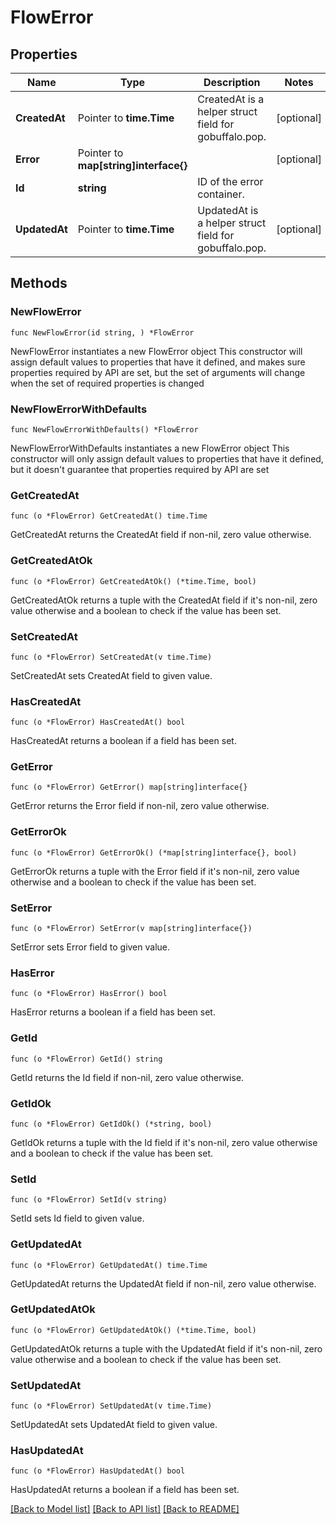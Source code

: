 # FlowError

## Properties

Name | Type | Description | Notes
------------ | ------------- | ------------- | -------------
**CreatedAt** | Pointer to **time.Time** | CreatedAt is a helper struct field for gobuffalo.pop. | [optional] 
**Error** | Pointer to **map[string]interface{}** |  | [optional] 
**Id** | **string** | ID of the error container. | 
**UpdatedAt** | Pointer to **time.Time** | UpdatedAt is a helper struct field for gobuffalo.pop. | [optional] 

## Methods

### NewFlowError

`func NewFlowError(id string, ) *FlowError`

NewFlowError instantiates a new FlowError object
This constructor will assign default values to properties that have it defined,
and makes sure properties required by API are set, but the set of arguments
will change when the set of required properties is changed

### NewFlowErrorWithDefaults

`func NewFlowErrorWithDefaults() *FlowError`

NewFlowErrorWithDefaults instantiates a new FlowError object
This constructor will only assign default values to properties that have it defined,
but it doesn't guarantee that properties required by API are set

### GetCreatedAt

`func (o *FlowError) GetCreatedAt() time.Time`

GetCreatedAt returns the CreatedAt field if non-nil, zero value otherwise.

### GetCreatedAtOk

`func (o *FlowError) GetCreatedAtOk() (*time.Time, bool)`

GetCreatedAtOk returns a tuple with the CreatedAt field if it's non-nil, zero value otherwise
and a boolean to check if the value has been set.

### SetCreatedAt

`func (o *FlowError) SetCreatedAt(v time.Time)`

SetCreatedAt sets CreatedAt field to given value.

### HasCreatedAt

`func (o *FlowError) HasCreatedAt() bool`

HasCreatedAt returns a boolean if a field has been set.

### GetError

`func (o *FlowError) GetError() map[string]interface{}`

GetError returns the Error field if non-nil, zero value otherwise.

### GetErrorOk

`func (o *FlowError) GetErrorOk() (*map[string]interface{}, bool)`

GetErrorOk returns a tuple with the Error field if it's non-nil, zero value otherwise
and a boolean to check if the value has been set.

### SetError

`func (o *FlowError) SetError(v map[string]interface{})`

SetError sets Error field to given value.

### HasError

`func (o *FlowError) HasError() bool`

HasError returns a boolean if a field has been set.

### GetId

`func (o *FlowError) GetId() string`

GetId returns the Id field if non-nil, zero value otherwise.

### GetIdOk

`func (o *FlowError) GetIdOk() (*string, bool)`

GetIdOk returns a tuple with the Id field if it's non-nil, zero value otherwise
and a boolean to check if the value has been set.

### SetId

`func (o *FlowError) SetId(v string)`

SetId sets Id field to given value.


### GetUpdatedAt

`func (o *FlowError) GetUpdatedAt() time.Time`

GetUpdatedAt returns the UpdatedAt field if non-nil, zero value otherwise.

### GetUpdatedAtOk

`func (o *FlowError) GetUpdatedAtOk() (*time.Time, bool)`

GetUpdatedAtOk returns a tuple with the UpdatedAt field if it's non-nil, zero value otherwise
and a boolean to check if the value has been set.

### SetUpdatedAt

`func (o *FlowError) SetUpdatedAt(v time.Time)`

SetUpdatedAt sets UpdatedAt field to given value.

### HasUpdatedAt

`func (o *FlowError) HasUpdatedAt() bool`

HasUpdatedAt returns a boolean if a field has been set.


[[Back to Model list]](../README.md#documentation-for-models) [[Back to API list]](../README.md#documentation-for-api-endpoints) [[Back to README]](../README.md)


